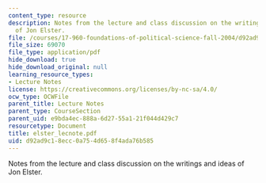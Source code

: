 ```yaml
---
content_type: resource
description: Notes from the lecture and class discussion on the writings and ideas
  of Jon Elster.
file: /courses/17-960-foundations-of-political-science-fall-2004/d92ad9c18ecc0a754d658f4ada76b585_elster_lecnote.pdf
file_size: 69070
file_type: application/pdf
hide_download: true
hide_download_original: null
learning_resource_types:
- Lecture Notes
license: https://creativecommons.org/licenses/by-nc-sa/4.0/
ocw_type: OCWFile
parent_title: Lecture Notes
parent_type: CourseSection
parent_uid: e9bda4ec-888a-6d27-55a1-21f044d429c7
resourcetype: Document
title: elster_lecnote.pdf
uid: d92ad9c1-8ecc-0a75-4d65-8f4ada76b585
---
```

Notes from the lecture and class discussion on the writings and ideas of Jon Elster.